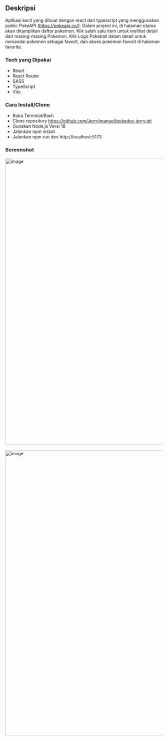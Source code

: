 ## Deskripsi

Aplikasi kecil yang dibuat dengan react dan typescript yang menggunakan public PokeAPI (https://pokeapi.co/). Dalam project ini, di halaman utama akan ditampilkan daftar pokemon. Klik salah satu item untuk melihat detail dari masing-masing Pokemon. Klik Logo Pokeball dalam detail untuk menandai pokemon sebagai favorit, dan akses pokemon favorit di halaman favorite.

### Tech yang Dipakai

- React
- React Router
- SASS
- TypeScript
- Vite

### Cara Install/Clone

- Buka Terminal/Bash
- Clone repository https://github.com/JerryImanuel/pokedex-jerry.git
- Gunakan Node.js Versi 18
- Jalankan npm install
- Jalankan npm run dev http://localhost:5173

### Screenshot
<img width="1899" height="918" alt="image" src="https://github.com/user-attachments/assets/0cd6cb71-5b40-4105-a8e8-b1aa181bc7af" />
<br><br>
<img width="1917" height="915" alt="image" src="https://github.com/user-attachments/assets/5468fad5-6d3a-4edc-a3a8-cdb433bc9bcb" />



